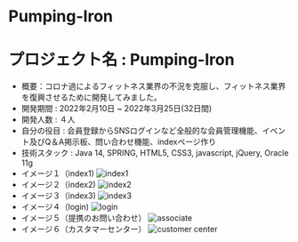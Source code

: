 # Pumping-Iron
# プロジェクト名 : Pumping-Iron
+ 概要：コロナ過によるフィットネス業界の不況を克服し、フィットネス業界を復興させるために開発してみました。
+ 開発期間 : 2022年2月10日 ~ 2022年3月25日(32日間)
+ 開発人数 : ４人
+ 自分の役目 : 会員登録からSNSログインなど全般的な会員管理機能、イベント及びQ＆A掲示板、問い合わせ機能、indexページ作り
+ 技術スタック : Java 14, SPRING, HTML5, CSS3, javascript, jQuery, Oracle 11g
+ イメージ１（index1)
![index1](https://user-images.githubusercontent.com/99231386/172151304-a2b5219c-e301-4a68-8bb1-7b249c9dfb91.png)
+ イメージ２（index2)
![index2](https://user-images.githubusercontent.com/99231386/172151307-d398fe27-77a5-4868-a889-58a8ee32c924.png)
+ イメージ３（index3)
![index3](https://user-images.githubusercontent.com/99231386/172153871-69cab323-b446-40b4-92f5-4dcb5323563d.png)
+ イメージ４（login)
![login](https://user-images.githubusercontent.com/99231386/172154407-7ee1283d-317d-4cc6-81c0-0bfbf34c7961.png)
+ イメージ５（提携のお問い合わせ）
![associate](https://user-images.githubusercontent.com/99231386/172155564-4f307bb1-8561-4f28-9174-f624b8230299.png)
+ イメージ６（カスタマーセンター）
![customer center](https://user-images.githubusercontent.com/99231386/172158922-8d8f1edf-8c1e-44fc-b6c5-f55878d39abd.png)
